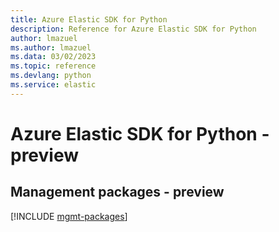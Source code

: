 ```yaml
---
title: Azure Elastic SDK for Python
description: Reference for Azure Elastic SDK for Python
author: lmazuel
ms.author: lmazuel
ms.data: 03/02/2023
ms.topic: reference
ms.devlang: python
ms.service: elastic
---
```

# Azure Elastic SDK for Python - preview

## Management packages - preview
[!INCLUDE [mgmt-packages](elastic-mgmt-index.md)]